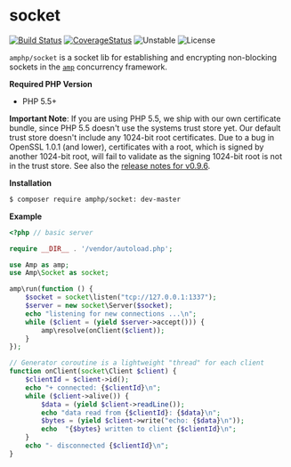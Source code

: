 # socket

[![Build Status](https://img.shields.io/travis/amphp/socket/master.svg?style=flat-square)](https://travis-ci.org/amphp/socket)
[![CoverageStatus](https://img.shields.io/coveralls/amphp/socket/master.svg?style=flat-square)](https://coveralls.io/github/amphp/socket?branch=master)
![Unstable](https://img.shields.io/badge/api-unstable-orange.svg?style=flat-square)
![License](https://img.shields.io/badge/license-MIT-blue.svg?style=flat-square)


`amphp/socket` is a socket lib for establishing and encrypting non-blocking sockets in the [`amp`](https://github.com/amphp/amp)
concurrency framework.

**Required PHP Version**

- PHP 5.5+

**Important Note**: If you are using PHP 5.5, we ship with our own certificate bundle, since PHP 5.5 doesn't use the systems trust store yet. Our default trust store doesn't include any 1024-bit root certificates. Due to a bug in OpenSSL 1.0.1 (and lower), certificates with a root, which is signed by another 1024-bit root, will fail to validate as the signing 1024-bit root is not in the trust store. See also the [release notes for v0.9.6](https://github.com/amphp/socket/releases/tag/v0.9.6).

**Installation**

```bash
$ composer require amphp/socket: dev-master
```

**Example**

```php
<?php // basic server

require __DIR__ . '/vendor/autoload.php';

use Amp as amp;
use Amp\Socket as socket;

amp\run(function () {
    $socket = socket\listen("tcp://127.0.0.1:1337");
    $server = new socket\Server($socket);
    echo "listening for new connections ...\n";
    while ($client = (yield $server->accept())) {
        amp\resolve(onClient($client));
    }
});

// Generator coroutine is a lightweight "thread" for each client
function onClient(socket\Client $client) {
    $clientId = $client->id();
    echo "+ connected: {$clientId}\n";
    while ($client->alive()) {
        $data = (yield $client->readLine());
        echo "data read from {$clientId}: {$data}\n";
        $bytes = (yield $client->write("echo: {$data}\n"));
        echo  "{$bytes} written to client {$clientId}\n";
    }
    echo "- disconnected {$clientId}\n";
}
```
